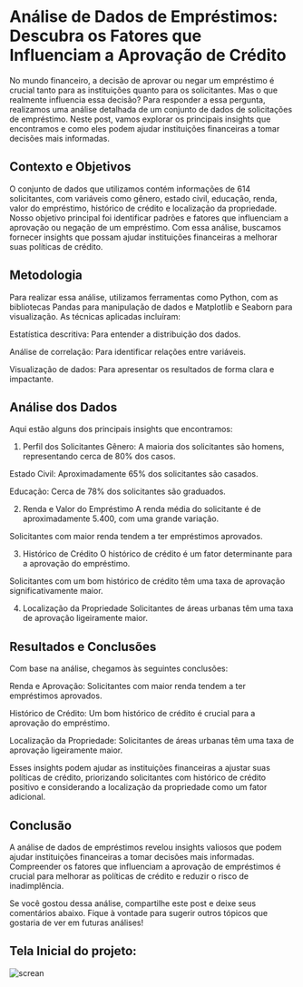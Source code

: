# Análise de Dados de Empréstimos: Descubra os Fatores que Influenciam a Aprovação de Crédito

No mundo financeiro, a decisão de aprovar ou negar um empréstimo é crucial tanto para as instituições quanto para os solicitantes. Mas o que realmente influencia essa decisão? Para responder a essa pergunta, realizamos uma análise detalhada de um conjunto de dados de solicitações de empréstimo. Neste post, vamos explorar os principais insights que encontramos e como eles podem ajudar instituições financeiras a tomar decisões mais informadas.

## Contexto e Objetivos

O conjunto de dados que utilizamos contém informações de 614 solicitantes, com variáveis como gênero, estado civil, educação, renda, valor do empréstimo, histórico de crédito e localização da propriedade. Nosso objetivo principal foi identificar padrões e fatores que influenciam a aprovação ou negação de um empréstimo. Com essa análise, buscamos fornecer insights que possam ajudar instituições financeiras a melhorar suas políticas de crédito.

## Metodologia

Para realizar essa análise, utilizamos ferramentas como Python, com as bibliotecas Pandas para manipulação de dados e Matplotlib e Seaborn para visualização. As técnicas aplicadas incluíram:

Estatística descritiva: Para entender a distribuição dos dados.

Análise de correlação: Para identificar relações entre variáveis.

Visualização de dados: Para apresentar os resultados de forma clara e impactante.

## Análise dos Dados
Aqui estão alguns dos principais insights que encontramos:

1. Perfil dos Solicitantes
Gênero: A maioria dos solicitantes são homens, representando cerca de 80% dos casos.

Estado Civil: Aproximadamente 65% dos solicitantes são casados.

Educação: Cerca de 78% dos solicitantes são graduados.

2. Renda e Valor do Empréstimo
A renda média do solicitante é de aproximadamente 5.400, com uma grande variação.

Solicitantes com maior renda tendem a ter empréstimos aprovados.

3. Histórico de Crédito
O histórico de crédito é um fator determinante para a aprovação do empréstimo.

Solicitantes com um bom histórico de crédito têm uma taxa de aprovação significativamente maior.

4. Localização da Propriedade
Solicitantes de áreas urbanas têm uma taxa de aprovação ligeiramente maior.

## Resultados e Conclusões
Com base na análise, chegamos às seguintes conclusões:

Renda e Aprovação: Solicitantes com maior renda tendem a ter empréstimos aprovados.

Histórico de Crédito: Um bom histórico de crédito é crucial para a aprovação do empréstimo.

Localização da Propriedade: Solicitantes de áreas urbanas têm uma taxa de aprovação ligeiramente maior.

Esses insights podem ajudar as instituições financeiras a ajustar suas políticas de crédito, priorizando solicitantes com histórico de crédito positivo e considerando a localização da propriedade como um fator adicional.

## Conclusão
A análise de dados de empréstimos revelou insights valiosos que podem ajudar instituições financeiras a tomar decisões mais informadas. Compreender os fatores que influenciam a aprovação de empréstimos é crucial para melhorar as políticas de crédito e reduzir o risco de inadimplência.

Se você gostou dessa análise, compartilhe este post e deixe seus comentários abaixo. Fique à vontade para sugerir outros tópicos que gostaria de ver em futuras análises!

## Tela Inicial do projeto:

![screan](https://user-images.githubusercontent.com/81689363/190420116-177e6087-c1dd-4276-bef1-1dd20e575039.PNG)
